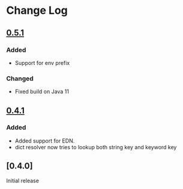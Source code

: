 # Change Log

## [0.5.1]

### Added

- Support for env prefix

### Changed

- Fixed build on Java 11

## [0.4.1]

### Added

- Added support for EDN.
- dict resolver now tries to lookup both string key and keyword key

## [0.4.0]

Initial release

[0.5.1]: https://github.com/your-name/stavka/compare/0.4.1...0.5.1
[0.4.1]: https://github.com/your-name/stavka/compare/0.4.0...0.4.1
